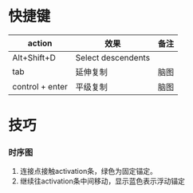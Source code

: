 # 快捷键
action | 效果 | 备注
-- | -- | --
Alt+Shift+D | Select descendents
tab | 延伸复制 | 脑图
control + enter | 平级复制 | 脑图

# 技巧
### 时序图
1. 连接点接触activation条，绿色为固定锚定。
2. 继续往activation条中间移动，显示蓝色表示浮动锚定
